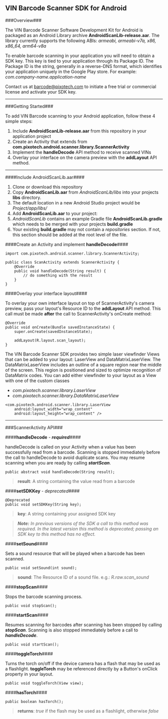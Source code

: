 ## VIN Barcode Scanner SDK for Android ##

###Overview###

The VIN Barcode Scanner Software Development Kit for Android is packaged as an Android Library archive **AndroidScanLib-release.aar**. The library currently supports the following ABIs: *armeabi, armeabi-v7a, x86, x86_64, arm64-v8a*

To enable barcode scanning in your application you will need to obtain a SDK key. This key is tied to your application through its Package ID. The Package ID is the string, generally in a reverse-DNS format, which identifies your application uniquely in the Google Play store. For example: *com.company-name.application-name*

Contact us at barcode@pixotech.com to initiate a free trial or commercial license and activate your SDK key.

---

###Getting Started###

To add VIN Barcode scanning to your Android application, follow these 4 simple steps:

1. Include **AndroidScanLib-release.aar** from this repository in your application project
2. Create an Activity that extends from **com.pixotech.android.scanner.library.ScannerActivity**
3. Implement the **handleDecode** API method to receive scanned VINs
4. Overlay your interface on the camera preview with the **addLayout** API method.

---

####Include AndroidScanLib.aar####

 1. Clone or download this repository
 2. Copy **AndroidScanLib.aar** from <i class="icon-folder">AndroidScanLib/libs</i> into your projects **libs** directory.
  1. The default location in a new Android Studio project would be *Project/app/libs/*
 3. Add **AndroidScanLib.aar** to your project:
  1. <i class="icon-folder">AndroidScanLib</i> contains an example Gradle file **AndroidScanLib.gradle** which needs to be merged with your projects **build.gradle**
  2. Your existing **build.gradle** may not contain a *repositories* section. If not, this section should be added at the root level of the file.

####Create an Activity and implement **handleDecode**####

```
import com.pixotech.android.scanner.library.ScannerActivity;

public class ScanActivity extends ScannerActivity {
    @Override
    public void handleDecode(String result) {
		// do something with the result
	}
}
```


####Overlay your interface layout####

To overlay your own interface layout on top of ScannerActivity's camera preview, pass your layout's Resource ID to the **addLayout** API method. This call must be made **after** the call to ScannerActivity's onCreate method:

```
@Override
public void onCreate(Bundle savedInstanceState) {
    super.onCreate(savedInstanceState);

    addLayout(R.layout.scan_layout);
}
```

The VIN Barcode Scanner SDK provides two simple laser viewfinder Views that can be added to your layout: LaserView and DataMatrixLaserView. The DataMatrixLaserView includes an outline of a square region near the middle of the screen. This region is positioned and sized to optimize recognition of DataMatrix codes. You can add either viewfinder to your layout as a View with one of the custom classes

* *com.pixotech.scanner.library.LaserView*
* *com.pixotech.scanner.library.DataMatrixLaserView*

```
<com.pixotech.android.scanner.library.LaserView
    android:layout_width="wrap_content"
    android:layout_height="wrap_content" />
```

---

###ScannerActivity API###

####**handleDecode** - ***required***####

handleDecode is called on your Activity when a value has been successfully read from a barcode. Scanning is stopped immediately before the call to handleDecode to avoid duplicate scans. You may resume scanning when you are ready by calling ***startScan***.

```
public abstract void handleDecode(String result);
```

> **result**: A string containing the value read from a barcode

####**setSDKKey** - *deprecated*####

```
@Deprecated
public void setSDKKey(String key);
```

> **key**: A string containing your assigned SDK key

> ***Note:*** *In previous versions of the SDK a call to this method was required. In the latest version this method is deprecated; passing an SDK key to this method has no effect.*

####**setSound**####

Sets a sound resource that will be played when a barcode has been scanned.

```
public void setSound(int sound);
```

> **sound**: The Resource ID of a sound file. e.g.: *R.raw.scan_sound*

####**stopScan**####

Stops the barcode scanning process.

```
public void stopScan();
```

####**startScan**####

Resumes scanning for barcodes after scanning has been stopped by calling ***stopScan***. Scanning is also stopped immediately before a call to ***handleDecode***.

```
public void startScan();
```

####**toggleTorch**####

Turns the torch on/off if the device camera has a flash that may be used as a flashlight. **toggleTorch** may be referenced directly by a Button's onClick property in your layout.

```
public void toggleTorch(View view);
```

####**hasTorch**####

```
public boolean hasTorch();
```

> **returns**: *true* if the flash may be used as a flashlight, otherwise *false*
